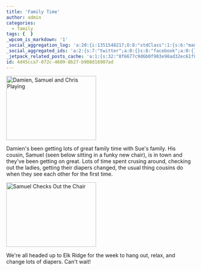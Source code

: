 ```yaml
---
title: 'Family Time'
author: admin
categories:
  - family
tags: {  }
_wpcom_is_markdown: '1'
_social_aggregation_log: 'a:20:{i:1351548217;O:8:"stdClass":1:{s:6:"manual";s:0:"";}i:1351550065;O:8:"stdClass":1:{s:6:"manual";s:0:"";}i:1351552787;O:8:"stdClass":1:{s:6:"manual";s:0:"";}i:1351557537;O:8:"stdClass":1:{s:6:"manual";s:0:"";}i:1351565581;O:8:"stdClass":1:{s:6:"manual";s:0:"";}i:1351580798;O:8:"stdClass":1:{s:6:"manual";s:0:"";}i:1351610867;O:8:"stdClass":1:{s:6:"manual";s:0:"";}i:1351655174;O:8:"stdClass":1:{s:6:"manual";s:0:"";}i:1351743737;O:8:"stdClass":1:{s:6:"manual";s:0:"";}i:1351917049;O:8:"stdClass":1:{s:6:"manual";s:0:"";}i:1371995558;O:8:"stdClass":2:{s:6:"manual";b:0;s:5:"items";a:0:{}}i:1372016180;O:8:"stdClass":2:{s:6:"manual";b:0;s:5:"items";a:0:{}}i:1372032903;O:8:"stdClass":2:{s:6:"manual";b:0;s:5:"items";a:0:{}}i:1372042757;O:8:"stdClass":2:{s:6:"manual";b:0;s:5:"items";a:0:{}}i:1372153445;O:8:"stdClass":2:{s:6:"manual";b:0;s:5:"items";a:0:{}}i:1372308321;O:8:"stdClass":2:{s:6:"manual";b:0;s:5:"items";a:0:{}}i:1372569906;O:8:"stdClass":2:{s:6:"manual";b:0;s:5:"items";a:0:{}}i:1372887158;O:8:"stdClass":2:{s:6:"manual";b:0;s:5:"items";a:0:{}}i:1373058327;O:8:"stdClass":2:{s:6:"manual";b:0;s:5:"items";a:0:{}}i:1373231760;O:8:"stdClass":2:{s:6:"manual";b:0;s:5:"items";a:0:{}}}'
_social_aggregated_ids: 'a:2:{s:7:"twitter";a:0:{}s:8:"facebook";a:0:{}}'
_jetpack_related_posts_cache: 'a:1:{s:32:"8f6677c9d6b0f903e98ad32ec61f8deb";a:2:{s:7:"expires";i:1522395159;s:7:"payload";a:3:{i:0;a:1:{s:2:"id";i:199;}i:1;a:1:{s:2:"id";i:196;}i:2;a:1:{s:2:"id";i:183;}}}}'
id: 4d45cca7-072c-4609-8b27-b908d16907ad
---
```

<p><a href="http://www.flickr.com/photos/lemon/1083973110/" class="tt-flickr"><img src="http://farm2.static.flickr.com/1108/1083973110_e4544c421b_m.jpg" alt="Damien, Samuel and Chris Playing" width="240" height="171" border="0" /></a></p>
<p>Damien's been getting lots of great family time with Sue's family.  His cousin, Samuel (seen below sitting in a funky new chair), is in town and they've been getting on great.  Lots of time spent crusing around, checking out the ladies, getting their diapers changed, the usual thing cousins do when they see each other for the first time.</p>
<p><a href="http://www.flickr.com/photos/lemon/1083156899/" class="tt-flickr"><img src="http://farm2.static.flickr.com/1085/1083156899_9edc47925f_m.jpg" alt="Samuel Checks Out the Chair" width="240" height="172" border="0" /></a></p>
<p>We're all headed up to Elk Ridge for the week to hang out, relax, and change lots of diapers.  Can't wait!</p>
